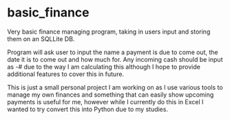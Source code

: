 # basic_finance
Very basic finance managing program, taking in users input and storing them on an SQLLite DB.

Program will ask user to input the name a payment is due to come out, the date it is to come out and how much for. Any incoming cash should be input as -# due to the way I am calculating this although I hope to provide additional features to cover this in future.

This is just a small personal project I am working on as I use various tools to manage my own finances and something that can easily show upcoming payments is useful for me, however while I currently do this in Excel I wanted to try convert this into Python due to my studies.
